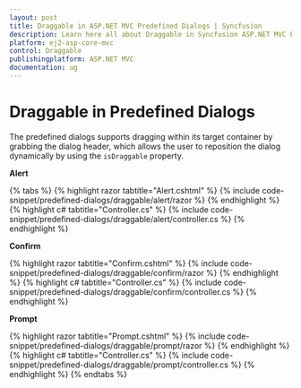 ```yaml
---
layout: post
title: Draggable in ASP.NET MVC Predefined Dialogs | Syncfusion
description: Learn here all about Draggable in Syncfusion ASP.NET MVC Predefined Dialogs of Syncfusion Essential JS 2 and more.
platform: ej2-asp-core-mvc
control: Draggable
publishingplatform: ASP.NET MVC
documentation: ug
---
```


# Draggable in Predefined Dialogs

The predefined dialogs supports dragging within its target container by grabbing the dialog header, which allows the user to reposition the dialog dynamically by using the `isDraggable` property.

**Alert**

{% tabs %}
{% highlight razor tabtitle="Alert.cshtml" %}
{% include code-snippet/predefined-dialogs/draggable/alert/razor %}
{% endhighlight %}
{% highlight c# tabtitle="Controller.cs" %}
{% include code-snippet/predefined-dialogs/draggable/alert/controller.cs %}
{% endhighlight %}

**Confirm**

{% highlight razor tabtitle="Confirm.cshtml" %}
{% include code-snippet/predefined-dialogs/draggable/confirm/razor %}
{% endhighlight %}
{% highlight c# tabtitle="Controller.cs" %}
{% include code-snippet/predefined-dialogs/draggable/confirm/controller.cs %}
{% endhighlight %}

**Prompt**

{% highlight razor tabtitle="Prompt.cshtml" %}
{% include code-snippet/predefined-dialogs/draggable/prompt/razor %}
{% endhighlight %}
{% highlight c# tabtitle="Controller.cs" %}
{% include code-snippet/predefined-dialogs/draggable/prompt/controller.cs %}
{% endhighlight %}
{% endtabs %}